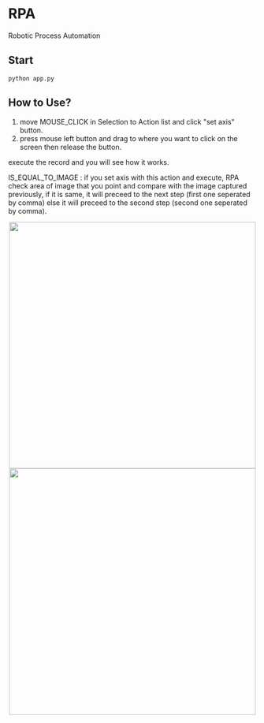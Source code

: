 # RPA
Robotic Process Automation

## Start
```
python app.py
```

## How to Use?
1. move MOUSE_CLICK in Selection to Action list and click "set axis" button.
2. press mouse left button and drag to where you want to click on the screen then release the button.

execute the record and you will see how it works.

IS_EQUAL_TO_IMAGE : if you set axis with this action and execute, RPA check area of image that you point and compare
with the image captured previously, if it is same, it will preceed to the next step (first one seperated by comma) else 
it will preceed to the second step (second one seperated by comma).

<p align="center">
  <img src="http://14.63.168.58:3000/registered_image/capture1.png" width="500"/>
  <br>
  <img src="http://14.63.168.58:3000/registered_image/capture2.png" width="500"/>
</p>
